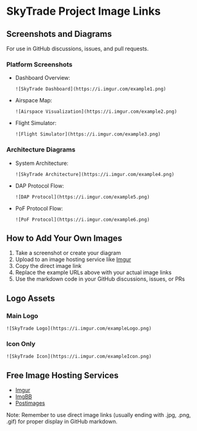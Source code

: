 # SkyTrade Project Image Links

## Screenshots and Diagrams

For use in GitHub discussions, issues, and pull requests.

### Platform Screenshots

- Dashboard Overview:
  ```
  ![SkyTrade Dashboard](https://i.imgur.com/example1.png)
  ```

- Airspace Map:
  ```
  ![Airspace Visualization](https://i.imgur.com/example2.png)
  ```

- Flight Simulator:
  ```
  ![Flight Simulator](https://i.imgur.com/example3.png)
  ```

### Architecture Diagrams

- System Architecture:
  ```
  ![SkyTrade Architecture](https://i.imgur.com/example4.png)
  ```

- DAP Protocol Flow:
  ```
  ![DAP Protocol](https://i.imgur.com/example5.png)
  ```

- PoF Protocol Flow:
  ```
  ![PoF Protocol](https://i.imgur.com/example6.png)
  ```

## How to Add Your Own Images

1. Take a screenshot or create your diagram
2. Upload to an image hosting service like [Imgur](https://imgur.com/upload)
3. Copy the direct image link
4. Replace the example URLs above with your actual image links
5. Use the markdown code in your GitHub discussions, issues, or PRs

## Logo Assets

### Main Logo
```
![SkyTrade Logo](https://i.imgur.com/exampleLogo.png)
```

### Icon Only
```
![SkyTrade Icon](https://i.imgur.com/exampleIcon.png)
```

## Free Image Hosting Services

- [Imgur](https://imgur.com/upload)
- [ImgBB](https://imgbb.com/)
- [Postimages](https://postimages.org/)

Note: Remember to use direct image links (usually ending with .jpg, .png, .gif) for proper display in GitHub markdown. 